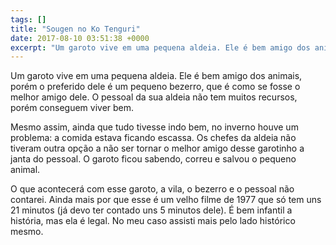 ```yaml
---
tags: []
title: "Sougen no Ko Tenguri"
date: 2017-08-10 03:51:38 +0000
excerpt: "Um garoto vive em uma pequena aldeia. Ele é bem amigo dos animais, porém o preferido dele é um pequeno bezerro, que é como se fosse o..."
---
```


Um garoto vive em uma pequena aldeia. Ele é bem amigo dos animais, porém o preferido dele é um pequeno bezerro, que é como se fosse o melhor amigo dele. O pessoal da sua aldeia não tem muitos recursos, porém conseguem viver bem.

Mesmo assim, ainda que tudo tivesse indo bem, no inverno houve um problema: a comida estava ficando escassa. Os chefes da aldeia não tiveram outra opção a não ser tornar o melhor amigo desse garotinho a janta do pessoal. O garoto ficou sabendo, correu e salvou o pequeno animal.

O que acontecerá com esse garoto, a vila, o bezerro e o pessoal não contarei. Ainda mais por que esse é um velho filme de 1977 que só tem uns 21 minutos (já devo ter contado uns 5 minutos dele). É bem infantil a história, mas ela é legal. No meu caso assisti mais pelo lado histórico mesmo.